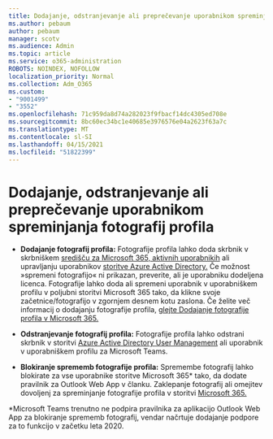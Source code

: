 ```yaml
---
title: Dodajanje, odstranjevanje ali preprečevanje uporabnikom spreminjanja fotografij profila
ms.author: pebaum
author: pebaum
manager: scotv
ms.audience: Admin
ms.topic: article
ms.service: o365-administration
ROBOTS: NOINDEX, NOFOLLOW
localization_priority: Normal
ms.collection: Adm_O365
ms.custom:
- "9001499"
- "3552"
ms.openlocfilehash: 71c959da8d74a282023f9fbacf14dc4305ed708e
ms.sourcegitcommit: 8bc60ec34bc1e40685e3976576e04a2623f63a7c
ms.translationtype: MT
ms.contentlocale: sl-SI
ms.lasthandoff: 04/15/2021
ms.locfileid: "51822399"
---
```

# <a name="add-remove-or-prevent-users-from-changing-profile-photos"></a>Dodajanje, odstranjevanje ali preprečevanje uporabnikom spreminjanja fotografij profila

- **Dodajanje fotografij profila:** Fotografije profila lahko doda skrbnik v skrbniškem [središču za Microsoft 365, aktivnih uporabnikih](https://admin.microsoft.com/Adminportal/Home?source=applauncher#/users) ali upravljanju uporabnikov [storitve Azure Active Directory.](https://portal.azure.com/#blade/Microsoft_AAD_IAM/UsersManagementMenuBlade/AllUsers)  Če možnost »spremeni fotografijo« ni prikazan, preverite, ali je uporabniku dodeljena licenca. Fotografije lahko doda ali spremeni uporabnik v uporabniškem profilu v poljubni storitvi Microsoft 365 tako, da klikne svoje začetnice/fotografijo v zgornjem desnem kotu zaslona. Če želite več informacij o dodajanju fotografije profila, [glejte Dodajanje fotografije profila v Microsoft 365.](https://support.office.com/article/add-your-profile-photo-to-office-365-2eaf93fd-b3f1-43b9-9cdc-bdcd548435b7)

- **Odstranjevanje fotografij profila:** Fotografije profila lahko odstrani skrbnik v storitvi [Azure Active Directory User Management](https://portal.azure.com/#blade/Microsoft_AAD_IAM/UsersManagementMenuBlade/AllUsers) ali uporabnik v uporabniškem profilu za Microsoft Teams.

- **Blokiranje sprememb fotografije profila:** Spremembe fotografij lahko blokirate za vse uporabnike storitve Microsoft 365* tako, da dodate pravilnik za Outlook Web App v članku. Zaklepanje fotografij ali omejitev dovoljenj za spreminjanje fotografije profila v storitvi [Microsoft 365.](https://answers.microsoft.com/msoffice/forum/msoffice_o365admin-mso_dep365-mso_o365b/locking-photos-or-restricting-permissions-to/1d19ae4f-de5d-4c3d-a0ad-4b8b8ac32e3d)

*Microsoft Teams trenutno ne podpira pravilnika za aplikacijo Outlook Web App za blokiranje sprememb fotografij, vendar načrtuje dodajanje podpore za to funkcijo v začetku leta 2020.
